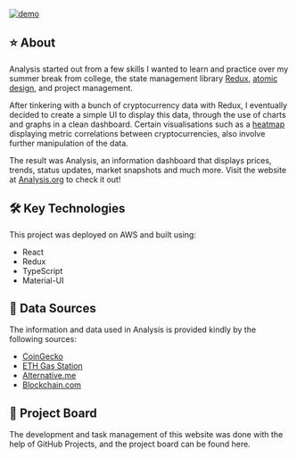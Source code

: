 [![demo](src/assets/images/card.png)][1]

## ⭐  About
Analysis started out from a few skills I wanted to learn and practice over my summer break from college, the state management library [Redux][2], [atomic design][3], and project management.

After tinkering with a bunch of cryptocurrency data with Redux, I eventually decided to create a simple UI to display this data, through the use of charts and graphs in a clean dashboard. Certain visualisations such as a [heatmap][4] displaying metric correlations between cryptocurrencies, also involve further manipulation of the data.

The result was Analysis, an information dashboard that displays prices, trends, status updates, market snapshots and much more. Visit the website at [Analysis.org][1] to check it out!

## 🛠️  Key Technologies
This project was deployed on AWS and built using:

- React
- Redux
- TypeScript
- Material-UI

## 📝  Data Sources
The information and data used in Analysis is provided kindly by the following sources:

- [CoinGecko][5]
- [ETH Gas Station][6]
- [Alternative.me][7]
- [Blockchain.com][8]

## 🚧 Project Board
The development and task management of this website was done with the help of GitHub Projects, and the project board can be found here.

[1]: https://Analysis.org
[2]: https://https://redux.js.org/
[3]: https://atomicdesign.bradfrost.com/chapter-2/#:~:text=Atomic%20design%20is%20atoms%2C%20molecules,parts%20at%20the%20same%20time.
[4]: https://Analysis.org/trends
[5]: https://www.coingecko.com/
[6]: https://ethgasstation.info/
[7]: https://alternative.me/
[8]: https://www.blockchain.com/
[9]: https://github.com/leonardtng/Analysis/projects/1
[10]: https://leonardtng.com
